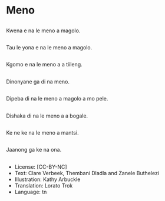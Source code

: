 # Meno

##
Kwena e na le meno a
magolo.

##
Tau le yona e na le
meno a magolo.

##
Kgomo e na le meno a
a tiileng.

##
Dinonyane ga di na
meno.

##
Dipeba di na le meno a
magolo a mo pele.

##
Dishaka di na le meno a
a bogale.

##
Ke ne ke na le meno a
mantsi.

##
Jaanong ga ke na ona.

##
* License: [CC-BY-NC]
* Text: Clare Verbeek, Thembani Dladla and Zanele Buthelezi
* Illustration: Kathy Arbuckle
* Translation: Lorato Trok
* Language: tn
